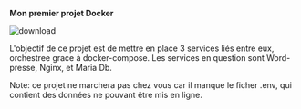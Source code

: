 **Mon premier projet Docker**


![download](https://github.com/Guyar42/inception/assets/104376097/ab90ccb3-9696-42c6-8761-1ceb9f884630)

L'objectif de ce projet est de mettre en place 3 services liés entre eux, orchestree grace à docker-compose.
Les services en question sont Word-presse, Nginx, et Maria Db.

Note: ce projet ne marchera pas chez vous car il manque le ficher .env, qui contient des données ne pouvant être mis en ligne.
